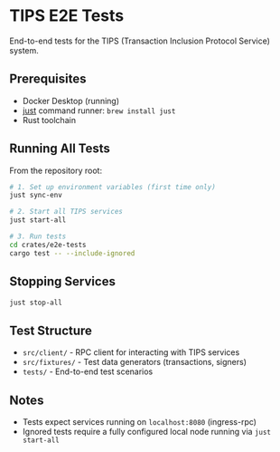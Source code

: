 # TIPS E2E Tests

End-to-end tests for the TIPS (Transaction Inclusion Protocol Service) system.

## Prerequisites

- Docker Desktop (running)
- [just](https://github.com/casey/just) command runner: `brew install just`
- Rust toolchain

## Running All Tests

From the repository root:

```bash
# 1. Set up environment variables (first time only)
just sync-env

# 2. Start all TIPS services
just start-all

# 3. Run tests
cd crates/e2e-tests
cargo test -- --include-ignored
```

## Stopping Services

```bash
just stop-all
```

## Test Structure

- `src/client/` - RPC client for interacting with TIPS services
- `src/fixtures/` - Test data generators (transactions, signers)
- `tests/` - End-to-end test scenarios

## Notes

- Tests expect services running on `localhost:8080` (ingress-rpc)
- Ignored tests require a fully configured local node running via `just start-all`

